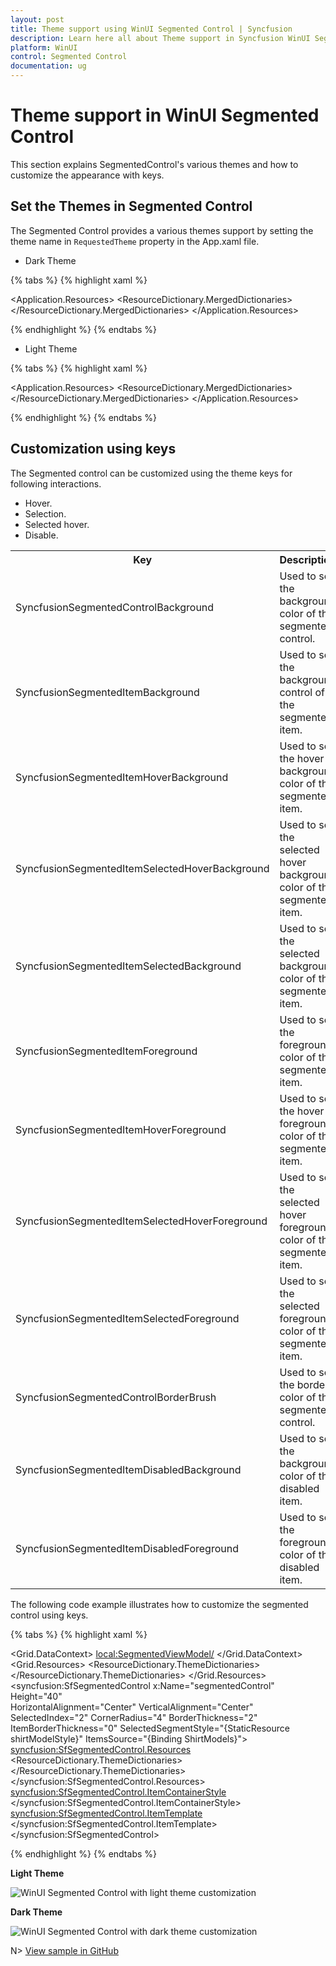 ```yaml
---
layout: post
title: Theme support using WinUI Segmented Control | Syncfusion
description: Learn here all about Theme support in Syncfusion WinUI Segmented(Segmented Control) control and more.
platform: WinUI
control: Segmented Control
documentation: ug
---
```


# Theme support in WinUI Segmented Control

This section explains SegmentedControl's various themes and how to customize the appearance with keys.

## Set the Themes in Segmented Control

The Segmented Control provides a various themes support by setting the theme name in `RequestedTheme` property in the App.xaml file.


* Dark Theme

{% tabs %}
{% highlight xaml %}

<Application
    x:Class="UI_Customization.App"
    xmlns="http://schemas.microsoft.com/winfx/2006/xaml/presentation"
    xmlns:x="http://schemas.microsoft.com/winfx/2006/xaml"
    xmlns:local="using:UI_Customization" RequestedTheme="Dark">
    <Application.Resources>
        <ResourceDictionary>
            <ResourceDictionary.MergedDictionaries>
                <XamlControlsResources xmlns="using:Microsoft.UI.Xaml.Controls" />
                <!-- Other merged dictionaries here -->
            </ResourceDictionary.MergedDictionaries>
            <!-- Other app resources here -->
        </ResourceDictionary>
    </Application.Resources>
</Application>

{% endhighlight %}
{% endtabs %} 

* Light Theme

{% tabs %}
{% highlight xaml %}

<Application
    x:Class="UI_Customization.App"
    xmlns="http://schemas.microsoft.com/winfx/2006/xaml/presentation"
    xmlns:x="http://schemas.microsoft.com/winfx/2006/xaml"
    xmlns:local="using:UI_Customization" RequestedTheme="Light">
    <Application.Resources>
        <ResourceDictionary>
            <ResourceDictionary.MergedDictionaries>
                <XamlControlsResources xmlns="using:Microsoft.UI.Xaml.Controls" />
                <!-- Other merged dictionaries here -->
            </ResourceDictionary.MergedDictionaries>
            <!-- Other app resources here -->
        </ResourceDictionary>
    </Application.Resources>
</Application>

{% endhighlight %}
{% endtabs %} 



## Customization using keys

The Segmented control can be customized using the theme keys for following interactions.

* Hover.
* Selection.
* Selected hover.
* Disable.

<table>
<tr>
<th>Key</th>
<th>Description</th>
</tr>
<tr>
<td>
SyncfusionSegmentedControlBackground
</td>
<td>
Used to set the background color of the segmented control.
</td>
</tr>
<tr>
<td>
SyncfusionSegmentedItemBackground
</td>
<td>
Used to set the background control of the segmented item.
</td>
</tr>
<tr>
<td>
SyncfusionSegmentedItemHoverBackground
</td>
<td>
Used to set the hover background color of the segmented item.
</td>
</tr>
<tr>
<td>
SyncfusionSegmentedItemSelectedHoverBackground
</td>
<td>
Used to set the selected hover background color of the segmented item.
</td>
</tr>
<tr>
<td>
SyncfusionSegmentedItemSelectedBackground
</td>
<td>
Used to set the selected background color of the segmented item.
</td>
</tr>
<tr>
<td>
SyncfusionSegmentedItemForeground
</td>
<td>
Used to set the foreground color of the segmented item.
</td>
</tr>
<tr>
<td>
SyncfusionSegmentedItemHoverForeground
</td>
<td>
Used to set the hover foreground color of the segmented item.
</td>
</tr>
<tr>
<td>
SyncfusionSegmentedItemSelectedHoverForeground
</td>
<td>
Used to set the selected hover foreground color of the segmented item.
</td>
</tr>
<tr>
<td>
SyncfusionSegmentedItemSelectedForeground
</td>
<td>
Used to set the selected foreground color of the segmented item.
</td>
</tr>
<tr>
<td>
SyncfusionSegmentedControlBorderBrush
</td>
<td>
Used to set the border color of the segmented control.
</td>
</tr>
<tr>
<td>
SyncfusionSegmentedItemDisabledBackground
</td>
<td>
Used to set the background color of the disabled item.
</td>
</tr>
<tr>
<td>
SyncfusionSegmentedItemDisabledForeground
</td>
<td>
Used to set the foreground color of the disabled item.
</td>
</tr>
</table>

The following code example illustrates how to customize the segmented control using keys.

{% tabs %}
{% highlight xaml %}

<Window
    x:Class="GettingStarted.MainWindow"
    xmlns="http://schemas.microsoft.com/winfx/2006/xaml/presentation"
    xmlns:x="http://schemas.microsoft.com/winfx/2006/xaml"
    xmlns:local="using:GettingStarted"
    xmlns:d="http://schemas.microsoft.com/expression/blend/2008"
    xmlns:mc="http://schemas.openxmlformats.org/markup-compatibility/2006" 
    xmlns:syncfusion="using:Syncfusion.UI.Xaml.Editors" 
    mc:Ignorable="d">
    <Grid x:Name="Root_Grid">
        <Grid.DataContext>
            <local:SegmentedViewModel/>
        </Grid.DataContext>
        <Grid.Resources>
            <ResourceDictionary>
                <ResourceDictionary.ThemeDictionaries>
                    <ResourceDictionary x:Key="Light">
                        <SolidColorBrush x:Key="SelectedBackground" Color="#6C58EA"/>
                    </ResourceDictionary>
                    <ResourceDictionary x:Key="Dark">
                        <SolidColorBrush x:Key="SelectedBackground" Color="#08B2A8"/>
                    </ResourceDictionary>
                </ResourceDictionary.ThemeDictionaries>
                <Style TargetType="Border" x:Key="shirtModelStyle">
                    <Setter Property="CornerRadius" Value="4"/>
                    <Setter Property="Background" Value="{ThemeResource SelectedBackground}"/>
                </Style>
            </ResourceDictionary>
        </Grid.Resources>
        <syncfusion:SfSegmentedControl x:Name="segmentedControl"
                                    Height="40"   
                                    HorizontalAlignment="Center"
                                    VerticalAlignment="Center"
                                    SelectedIndex="2"
                                    CornerRadius="4"
                                    BorderThickness="2"
                                    ItemBorderThickness="0"
                                    SelectedSegmentStyle="{StaticResource shirtModelStyle}"
                                    ItemsSource="{Binding ShirtModels}">
            <syncfusion:SfSegmentedControl.Resources>
                <ResourceDictionary>
                    <ResourceDictionary.ThemeDictionaries>
                        <ResourceDictionary x:Key="Light">
                            <SolidColorBrush x:Key="SyncfusionSegmentedControlBackground" Color="#F2F2F2"/>
                            <SolidColorBrush x:Key="SyncfusionSegmentedItemBackground" Color="#F2F2F2"/>
                            <SolidColorBrush x:Key="SyncfusionSegmentedItemSelectedBackground" Color="#6C58EA"/>
                            <SolidColorBrush x:Key="SyncfusionSegmentedItemHoverBackground" Color="#E8E4FF"/>
                            <SolidColorBrush x:Key="SyncfusionSegmentedItemSelectedHoverBackground" Color="#E8E4FF"/>
                            <SolidColorBrush x:Key="SyncfusionSegmentedItemForeground" Color="Black"/>
                            <SolidColorBrush x:Key="SyncfusionSegmentedItemHoverForeground" Color="Black"/>
                            <SolidColorBrush x:Key="SyncfusionSegmentedItemSelectedHoverForeground" Color="Black"/>
                            <SolidColorBrush x:Key="SyncfusionSegmentedItemSelectedForeground" Color="White"/>
                            <SolidColorBrush x:Key="SyncfusionSegmentedControlBorderBrush" Color="#D9D9D9"/>
                        </ResourceDictionary>
                        <ResourceDictionary x:Key="Dark">
                            <SolidColorBrush x:Key="SyncfusionSegmentedControlBackground" Color="#414141"/>
                            <SolidColorBrush x:Key="SyncfusionSegmentedItemBackground" Color="#414141"/>
                            <SolidColorBrush x:Key="SyncfusionSegmentedItemSelectedBackground" Color="#08B2A8"/>
                            <SolidColorBrush x:Key="SyncfusionSegmentedItemHoverBackground" Color="#365856"/>
                            <SolidColorBrush x:Key="SyncfusionSegmentedItemSelectedHoverBackground" Color="#365856"/>
                            <SolidColorBrush x:Key="SyncfusionSegmentedItemForeground" Color="White"/>
                            <SolidColorBrush x:Key="SyncfusionSegmentedItemHoverForeground" Color="White"/>
                            <SolidColorBrush x:Key="SyncfusionSegmentedItemSelectedHoverForeground" Color="White"/>
                            <SolidColorBrush x:Key="SyncfusionSegmentedItemSelectedForeground" Color="White"/>
                            <SolidColorBrush x:Key="SyncfusionSegmentedControlBorderBrush" Color="#5F5E5E"/>
                        </ResourceDictionary>
                    </ResourceDictionary.ThemeDictionaries>
                </ResourceDictionary>
            </syncfusion:SfSegmentedControl.Resources>
            <syncfusion:SfSegmentedControl.ItemContainerStyle>
                <Style TargetType="syncfusion:SfSegmentedItem">
                    <Setter Property="Margin" Value="3" />
                    <Setter Property="CornerRadius" Value="4" />
                </Style>
            </syncfusion:SfSegmentedControl.ItemContainerStyle>                   
            <syncfusion:SfSegmentedControl.ItemTemplate>
                <DataTemplate>
                    <Grid>
                        <TextBlock Text="{Binding Name}"
                                   HorizontalAlignment="Center"
                                   VerticalAlignment="Center"/>
                    </Grid>
                </DataTemplate>
            </syncfusion:SfSegmentedControl.ItemTemplate>
        </syncfusion:SfSegmentedControl>
    </Grid>
</Window>

{% endhighlight %}
{% endtabs %} 

**Light Theme**

![WinUI Segmented Control with light theme customization](UI_Customization_Images/winui-segmented-control-light-theme-customization.png)

**Dark Theme**

![WinUI Segmented Control with dark theme customization](UI_Customization_Images/winui-segmented-control-dark-theme-customization.png)

N> [View sample in GitHub](https://github.com/SyncfusionExamples/syncfusion-winui-segmentedcontrol-examples/tree/main/Samples/UI-Customization)





